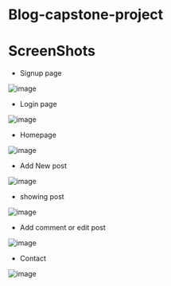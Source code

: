 # Blog-capstone-project
 
 # ScreenShots
 
 * Signup page

  ![image](https://user-images.githubusercontent.com/126648429/222140410-0ddffb94-2738-4a77-b09c-bb4a47683b66.png)

* Login page

![image](https://user-images.githubusercontent.com/126648429/222140795-6a5d6525-9f61-46c4-ab2a-bea8f1445e33.png)

* Homepage

![image](https://user-images.githubusercontent.com/126648429/222141151-50b3c3b1-60c4-4f8a-9eec-d9e17f425070.png)

* Add New post

![image](https://user-images.githubusercontent.com/126648429/222141578-a9d197ff-7a2e-41b9-aea6-8abe6e69eaa9.png)

* showing post

![image](https://user-images.githubusercontent.com/126648429/222142502-484b452f-b900-43e1-b3b8-92345f06dec9.png)

* Add comment or edit post

![image](https://user-images.githubusercontent.com/126648429/222143007-f76f1618-8bcf-4d4f-8d2a-33aeb8b01fc8.png)

* Contact 

![image](https://user-images.githubusercontent.com/126648429/222144593-b6d433bf-6a75-40fb-a1c7-6e1fcfb5aa92.png)
